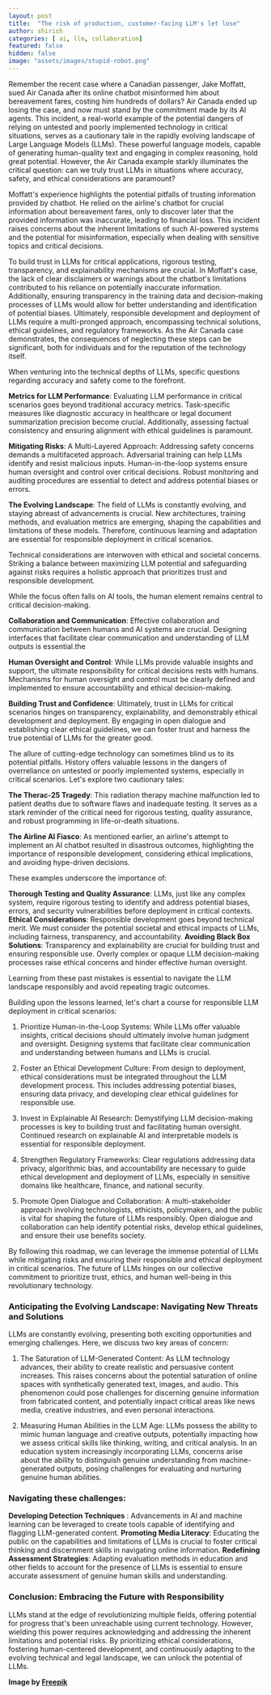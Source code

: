 ```yaml
---
layout: post
title:  "The risk of production, customer-facing LLM's let lose"
author: shirish
categories: [ ai, llm, collaboration]
featured: false
hidden: false
image: "assets/images/stupid-robot.png"
---
```


Remember the recent case where a Canadian passenger, Jake Moffatt, sued Air Canada after its online chatbot misinformed him about bereavement fares, costing him hundreds of dollars? Air Canada ended up losing the case, and now must stand by the commitment made by its AI agents. This incident, a real-world example of the potential dangers of relying on untested and poorly implemented technology in critical situations, serves as a cautionary tale in the rapidly evolving landscape of Large Language Models (LLMs). These powerful language models, capable of generating human-quality text and engaging in complex reasoning, hold great potential. However, the Air Canada example starkly illuminates the critical question: can we truly trust LLMs in situations where accuracy, safety, and ethical considerations are paramount?

Moffatt's experience highlights the potential pitfalls of trusting information provided by chatbot. He relied on the airline's chatbot for crucial information about bereavement fares, only to discover later that the provided information was inaccurate, leading to financial loss. This incident raises concerns about the inherent limitations of such AI-powered systems and the potential for misinformation, especially when dealing with sensitive topics and critical decisions.

To build trust in LLMs for critical applications, rigorous testing, transparency, and explainability mechanisms are crucial. In Moffatt's case, the lack of clear disclaimers or warnings about the chatbot's limitations contributed to his reliance on potentially inaccurate information. Additionally, ensuring transparency in the training data and decision-making processes of LLMs would allow for better understanding and identification of potential biases. Ultimately, responsible development and deployment of LLMs require a multi-pronged approach, encompassing technical solutions, ethical guidelines, and regulatory frameworks. As the Air Canada case demonstrates, the consequences of neglecting these steps can be significant, both for individuals and for the reputation of the technology itself.

When venturing into the technical depths of LLMs, specific questions regarding accuracy and safety come to the forefront.

__Metrics for LLM Performance__: Evaluating LLM performance in critical scenarios goes beyond traditional accuracy metrics. Task-specific measures like diagnostic accuracy in healthcare or legal document summarization precision become crucial. Additionally, assessing factual consistency and ensuring alignment with ethical guidelines is paramount.

__Mitigating Risks__: A Multi-Layered Approach: Addressing safety concerns demands a multifaceted approach. Adversarial training can help LLMs identify and resist malicious inputs. Human-in-the-loop systems ensure human oversight and control over critical decisions. Robust monitoring and auditing procedures are essential to detect and address potential biases or errors.

__The Evolving Landscape__: The field of LLMs is constantly evolving, and staying abreast of advancements is crucial. New architectures, training methods, and evaluation metrics are emerging, shaping the capabilities and limitations of these models. Therefore, continuous learning and adaptation are essential for responsible deployment in critical scenarios.

Technical considerations are interwoven with ethical and societal concerns. Striking a balance between maximizing LLM potential and safeguarding against risks requires a holistic approach that prioritizes trust and responsible development.

While the focus often falls on AI tools, the human element remains central to critical decision-making.

__Collaboration and Communication__: Effective collaboration and communication between humans and AI systems are crucial. Designing interfaces that facilitate clear communication and understanding of LLM outputs is essential.the

__Human Oversight and Control__: While LLMs provide valuable insights and support, the ultimate responsibility for critical decisions rests with humans. Mechanisms for human oversight and control must be clearly defined and implemented to ensure accountability and ethical decision-making.

__Building Trust and Confidence__: Ultimately, trust in LLMs for critical scenarios hinges on transparency, explainability, and demonstrably ethical development and deployment. By engaging in open dialogue and establishing clear ethical guidelines, we can foster trust and harness the true potential of LLMs for the greater good.

The allure of cutting-edge technology can sometimes blind us to its potential pitfalls. History offers valuable lessons in the dangers of overreliance on untested or poorly implemented systems, especially in critical scenarios. Let's explore two cautionary tales:

__The Therac-25 Tragedy__: This radiation therapy machine malfunction led to patient deaths due to software flaws and inadequate testing. It serves as a stark reminder of the critical need for rigorous testing, quality assurance, and robust programming in life-or-death situations.

__The Airline AI Fiasco__: As mentioned earlier, an airline's attempt to implement an AI chatbot resulted in disastrous outcomes, highlighting the importance of responsible development, considering ethical implications, and avoiding hype-driven decisions.

These examples underscore the importance of:

__Thorough Testing and Quality Assurance__: LLMs, just like any complex system, require rigorous testing to identify and address potential biases, errors, and security vulnerabilities before deployment in critical contexts.
__Ethical Considerations__: Responsible development goes beyond technical merit. We must consider the potential societal and ethical impacts of LLMs, including fairness, transparency, and accountability.
__Avoiding Black Box Solutions__: Transparency and explainability are crucial for building trust and ensuring responsible use. Overly complex or opaque LLM decision-making processes raise ethical concerns and hinder effective human oversight.

Learning from these past mistakes is essential to navigate the LLM landscape responsibly and avoid repeating tragic outcomes.

Building upon the lessons learned, let's chart a course for responsible LLM deployment in critical scenarios:

1. Prioritize Human-in-the-Loop Systems: While LLMs offer valuable insights, critical decisions should ultimately involve human judgment and oversight. Designing systems that facilitate clear communication and understanding between humans and LLMs is crucial.

2. Foster an Ethical Development Culture: From design to deployment, ethical considerations must be integrated throughout the LLM development process. This includes addressing potential biases, ensuring data privacy, and developing clear ethical guidelines for responsible use.

3. Invest in Explainable AI Research: Demystifying LLM decision-making processes is key to building trust and facilitating human oversight. Continued research on explainable AI and interpretable models is essential for responsible deployment.

4. Strengthen Regulatory Frameworks: Clear regulations addressing data privacy, algorithmic bias, and accountability are necessary to guide ethical development and deployment of LLMs, especially in sensitive domains like healthcare, finance, and national security.

5. Promote Open Dialogue and Collaboration: A multi-stakeholder approach involving technologists, ethicists, policymakers, and the public is vital for shaping the future of LLMs responsibly. Open dialogue and collaboration can help identify potential risks, develop ethical guidelines, and ensure their use benefits society.

By following this roadmap, we can leverage the immense potential of LLMs while mitigating risks and ensuring their responsible and ethical deployment in critical scenarios. The future of LLMs hinges on our collective commitment to prioritize trust, ethics, and human well-being in this revolutionary technology.

### Anticipating the Evolving Landscape: Navigating New Threats and Solutions

LLMs are constantly evolving, presenting both exciting opportunities and emerging challenges. Here, we discuss two key areas of concern:

1. The Saturation of LLM-Generated Content: As LLM technology advances, their ability to create realistic and persuasive content increases. This raises concerns about the potential saturation of online spaces with synthetically generated text, images, and audio. This phenomenon could pose challenges for discerning genuine information from fabricated content, and potentially impact critical areas like news media, creative industries, and even personal interactions.

2. Measuring Human Abilities in the LLM Age: LLMs possess the ability to mimic human language and creative outputs, potentially impacting how we assess critical skills like thinking, writing, and critical analysis. In an education system increasingly incorporating LLMs, concerns arise about the ability to distinguish genuine understanding from machine-generated outputs, posing challenges for evaluating and nurturing genuine human abilities.

### Navigating these challenges:

__Developing Detection Techniques__ : Advancements in AI and machine learning can be leveraged to create tools capable of identifying and flagging LLM-generated content.
__Promoting Media Literacy__: Educating the public on the capabilities and limitations of LLMs is crucial to foster critical thinking and discernment skills in navigating online information.
__Redefining Assessment Strategies__: Adapting evaluation methods in education and other fields to account for the presence of LLMs is essential to ensure accurate assessment of genuine human skills and understanding.

### Conclusion: Embracing the Future with Responsibility

LLMs stand at the edge of revolutionizing multiple fields, offering potential for progress that's been unreachable using current technology. However, wielding this power requires acknowledging and addressing the inherent limitations and potential risks. By prioritizing ethical considerations, fostering human-centered development, and continuously adapting to the evolving technical and legal landscape, we can unlock the potential of LLMs.

__Image by <a href="https://www.freepik.com/free-vector/flat-robot-collection-with-different-poses_1576714.htm#query=stupid%20robot&position=3&from_view=keyword&track=ais&uuid=006c7d73-d299-4adf-9d6f-5e92697a3a9a">Freepik</a>__